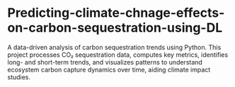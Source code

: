# Predicting-climate-chnage-effects-on-carbon-sequestration-using-DL
A data-driven analysis of carbon sequestration trends using Python. This project processes CO₂ sequestration data, computes key metrics, identifies long- and short-term trends, and visualizes patterns to understand ecosystem carbon capture dynamics over time, aiding climate impact studies.
